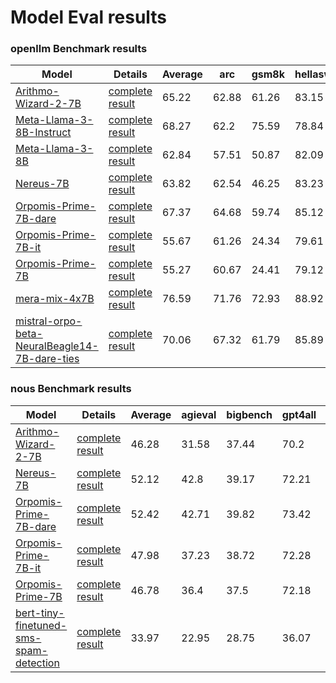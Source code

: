 # Model Eval results

### openllm Benchmark results

| Model | Details | Average | arc | gsm8k | hellaswag | mmlu | truthfulqa | winogrande |
|---|---|---|---|---|---|---|---|---|
| [Arithmo-Wizard-2-7B](https://huggingface.co/saucam/Arithmo-Wizard-2-7B) | [complete result](saucam/Arithmo-Wizard-2-7B/README.md) | 65.22 | 62.88 | 61.26 | 83.15 | 60.61 | 45.9 | 77.51 |
| [Meta-Llama-3-8B-Instruct](https://huggingface.co/meta-llama/Meta-Llama-3-8B-Instruct) | [complete result](meta-llama/Meta-Llama-3-8B-Instruct/README.md) | 68.27 | 62.2 | 75.59 | 78.84 | 65.82 | 51.71 | 75.45 |
| [Meta-Llama-3-8B](https://huggingface.co/meta-llama/Meta-Llama-3-8B) | [complete result](meta-llama/Meta-Llama-3-8B/README.md) | 62.84 | 57.51 | 50.87 | 82.09 | 65.04 | 43.93 | 77.58 |
| [Nereus-7B](https://huggingface.co/saucam/Nereus-7B) | [complete result](saucam/Nereus-7B/README.md) | 63.82 | 62.54 | 46.25 | 83.23 | 59.6 | 54.32 | 76.95 |
| [Orpomis-Prime-7B-dare](https://huggingface.co/saucam/Orpomis-Prime-7B-dare) | [complete result](saucam/Orpomis-Prime-7B-dare/README.md) | 67.37 | 64.68 | 59.74 | 85.12 | 62.21 | 53.72 | 78.77 |
| [Orpomis-Prime-7B-it](https://huggingface.co/saucam/Orpomis-Prime-7B-it) | [complete result](saucam/Orpomis-Prime-7B-it/README.md) | 55.67 | 61.26 | 24.34 | 79.61 | 51.55 | 43.68 | 73.56 |
| [Orpomis-Prime-7B](https://huggingface.co/saucam/Orpomis-Prime-7B) | [complete result](saucam/Orpomis-Prime-7B/README.md) | 55.27 | 60.67 | 24.41 | 79.12 | 52.43 | 41.02 | 73.95 |
| [mera-mix-4x7B](https://huggingface.co/meraGPT/mera-mix-4x7B) | [complete result](meraGPT/mera-mix-4x7B/README.md) | 76.59 | 71.76 | 72.93 | 88.92 | 63.8 | 77.6 | 84.53 |
| [mistral-orpo-beta-NeuralBeagle14-7B-dare-ties](https://huggingface.co/saucam/mistral-orpo-beta-NeuralBeagle14-7B-dare-ties) | [complete result](saucam/mistral-orpo-beta-NeuralBeagle14-7B-dare-ties/README.md) | 70.06 | 67.32 | 61.79 | 85.89 |  | 54.17 | 81.14 |


### nous Benchmark results

| Model | Details | Average | agieval | bigbench | gpt4all | truthfulqa |
|---|---|---|---|---|---|---|
| [Arithmo-Wizard-2-7B](https://huggingface.co/saucam/Arithmo-Wizard-2-7B) | [complete result](saucam/Arithmo-Wizard-2-7B/README.md) | 46.28 | 31.58 | 37.44 | 70.2 | 45.91 |
| [Nereus-7B](https://huggingface.co/saucam/Nereus-7B) | [complete result](saucam/Nereus-7B/README.md) | 52.12 | 42.8 | 39.17 | 72.21 | 54.32 |
| [Orpomis-Prime-7B-dare](https://huggingface.co/saucam/Orpomis-Prime-7B-dare) | [complete result](saucam/Orpomis-Prime-7B-dare/README.md) | 52.42 | 42.71 | 39.82 | 73.42 | 53.72 |
| [Orpomis-Prime-7B-it](https://huggingface.co/saucam/Orpomis-Prime-7B-it) | [complete result](saucam/Orpomis-Prime-7B-it/README.md) | 47.98 | 37.23 | 38.72 | 72.28 | 43.68 |
| [Orpomis-Prime-7B](https://huggingface.co/saucam/Orpomis-Prime-7B) | [complete result](saucam/Orpomis-Prime-7B/README.md) | 46.78 | 36.4 | 37.5 | 72.18 | 41.02 |
| [bert-tiny-finetuned-sms-spam-detection](https://huggingface.co/mrm8488/bert-tiny-finetuned-sms-spam-detection) | [complete result](mrm8488/bert-tiny-finetuned-sms-spam-detection/README.md) | 33.97 | 22.95 | 28.75 | 36.07 | 48.09 |
